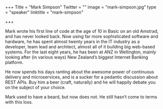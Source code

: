 +++
Title = "Mark Simpson"
Twitter = ""
image = "mark-simpson.jpg"
type = "speaker"
linktitle = "mark-simpson"

+++

Mark wrote his first line of code at the age of 10 in Basic on an old Amstrad, and has never looked back. Now using far more sophisticated software and hardware, he has spent almost twenty years in the IT industry as a developer, team lead and architect, almost all of it building big web-based systems. For the last eight years, he has been at ANZ in Wellington, mainly looking after (in various ways) New Zealand’s biggest Internet Banking platform.

He now spends his days ranting about the awesome power of continuous delivery and microservices, and is a sucker for a pedantic discussion about REST APIs. Buy him a beer (craft, naturally) and he will happily debate you on the subject of your choice.

Mark used to have a beard, but now does not. He still hasn’t come to terms with this loss.

